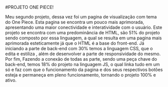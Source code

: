 #PROJETO ONE PIECE!
  
 Meu segundo projeto, dessa vez foi um pagina de visualização com tema do One Piece. Esta pagina se encontra um pouco mais aprimorada, apresentando uma maior conectividade e interatividade com o usuário.
 Este projeto se encontra com uma predominância de HTML, são 51% do projeto sendo composto por essa linguagem, a qual se resulta em uma pagina mais aprimorada esteticamente já que o HTML é a base do front-end.
 Já iniciando a parte de back-end com 30% temos a linguagem CSS, que o edita e estiliza , além de desenvolver a parte de responsividade do mesmo.
 Por fim, Fazendo a conexão de todas as parte, sendo uma peça chave do back-end, temos 18% do projeto na linguagem JS, o qual linka tudo em um só e faz com que o funcionamento da pagina e dos seus respectivos botões esteja e permaneça em pleno funcionamento, tornando o projeto 100%  e ativo.
